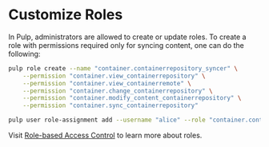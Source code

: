 # Customize Roles

In Pulp, administrators are allowed to create or update roles. To create a role with permissions
required only for syncing content, one can do the following:

```bash
pulp role create --name "container.containerrepository_syncer" \
    --permission "container.view_containerrepository" \
    --permission "container.view_containerremote" \
    --permission "container.change_containerrepository" \
    --permission "container.modify_content_containerrepository" \
    --permission "container.sync_containerrepository"

pulp user role-assignment add --username "alice" --role "container.containerrepository_syncer" object ""
```

Visit [Role-based Access Control](site:pulp_container/docs/admin/learn/rbac) to learn more about roles.
